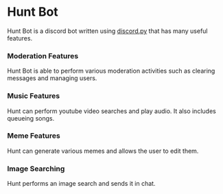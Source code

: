 # Hunt Bot
Hunt Bot is a discord bot written using [discord.py](https://github.com/Rapptz/discord.py) that has many useful features.

### Moderation Features
Hunt Bot is able to perform various moderation activities such as clearing messages and managing users.

### Music Features
Hunt can perform youtube video searches and play audio. It also includes queueing songs.

### Meme Features
Hunt can generate various memes and allows the user to edit them.

### Image Searching
Hunt performs an image search and sends it in chat.
